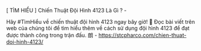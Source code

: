 [ TÌM HIỂU ] Chiến Thuật Đội Hình 4123 Là Gì ? - 

Hãy #TìmHiểu về chiến thuật đội hình 4123 ngay bây giờ! 🤔 Đọc bài viết trên web của chúng tôi để tìm hiểu thêm về cách sử dụng đội hình 4123 để đạt được thành công trong trận đấu. 朗 - https://stcpharco.com/chien-thuat-doi-hinh-4123/

